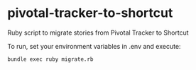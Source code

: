 # pivotal-tracker-to-shortcut
Ruby script to migrate stories from Pivotal Tracker to Shortcut

To run, set your environment variables in .env and execute:

```shell
bundle exec ruby migrate.rb
```
